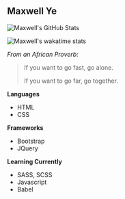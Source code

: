 ## Maxwell Ye
<!--**Nitrostrider/nitrostrider** is a ✨ _special_ ✨ repository because its `README.md` (this file) appears on your GitHub profile.-->
![Maxwell's GitHub Stats](https://github-readme-stats.vercel.app/api?username=nitrostrider&show_icons=true&bg_color=0,e6f5ff,0099ff&title_color=005c99&text_color=333&icon_color=2f80ed)

![Maxwell's wakatime stats](https://github-readme-stats.vercel.app/api/wakatime?username=Nitrostrider)

*From an African Proverb:*
> If you want to go fast, go alone. 
>
> If you want to go far, go together.

<b>Languages</b>
- HTML
- CSS

<b>Frameworks</b>
- Bootstrap
- JQuery

<b>Learning Currently</b>
- SASS, SCSS
- Javascript
- Babel
